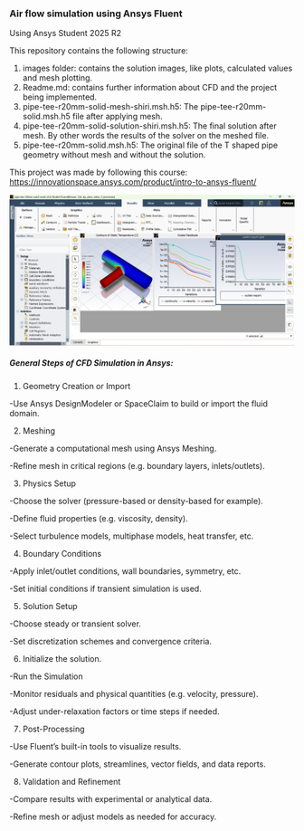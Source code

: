 ### Air flow simulation using Ansys Fluent
Using Ansys Student 2025 R2

This repository contains the following structure:
1. images folder: contains the solution images, like plots, calculated values and mesh plotting.
2. Readme.md: contains further information about CFD and the project being implemented.
3. pipe-tee-r20mm-solid-mesh-shiri.msh.h5: The pipe-tee-r20mm-solid.msh.h5 file after applying mesh.
4. pipe-tee-r20mm-solid-solution-shiri.msh.h5: The final solution after mesh. By other words the results of the solver on the meshed file.
5. pipe-tee-r20mm-solid.msh.h5: The original file of the T shaped pipe geometry without mesh and without the solution.

This project was made by following this course: https://innovationspace.ansys.com/product/intro-to-ansys-fluent/

![Alt text](images/7.AllResultingPlots.png)

##### General Steps of CFD Simulation in Ansys:
1. Geometry Creation or Import

-Use Ansys DesignModeler or SpaceClaim to build or import the fluid domain.

2. Meshing

-Generate a computational mesh using Ansys Meshing.

-Refine mesh in critical regions (e.g. boundary layers, inlets/outlets).

3. Physics Setup

-Choose the solver (pressure-based or density-based for example).

-Define fluid properties (e.g. viscosity, density).

-Select turbulence models, multiphase models, heat transfer, etc.

4. Boundary Conditions

-Apply inlet/outlet conditions, wall boundaries, symmetry, etc.

-Set initial conditions if transient simulation is used.

5. Solution Setup

-Choose steady or transient solver.

-Set discretization schemes and convergence criteria.

6. Initialize the solution.

-Run the Simulation

-Monitor residuals and physical quantities (e.g. velocity, pressure).

-Adjust under-relaxation factors or time steps if needed.

7. Post-Processing

-Use Fluent’s built-in tools to visualize results.

-Generate contour plots, streamlines, vector fields, and data reports.

8. Validation and Refinement

-Compare results with experimental or analytical data.

-Refine mesh or adjust models as needed for accuracy.
